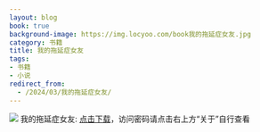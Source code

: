 ```yaml
---
layout: blog
book: true
background-image: https://img.locyoo.com/book我的拖延症女友.jpg
category: 书籍
title: 我的拖延症女友
tags:
- 书籍
- 小说
redirect_from:
  - /2024/03/我的拖延症女友/
---
```

![](https://img.locyoo.com/book我的拖延症女友.jpg)
我的拖延症女友: <a name = "ref1" href="https://url18.ctfile.com/f/50983618-1268598685-8bfad8?p=3619">点击下载</a>，访问密码请点击右上方“关于”自行查看